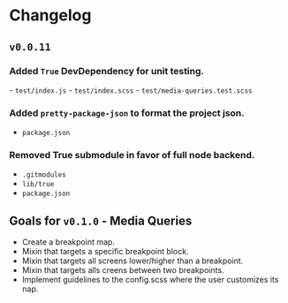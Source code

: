 # Changelog

## `v0.0.11`

### Added `True` DevDependency for unit testing.
  - `test/index.js`
  - `test/index.scss`
  - `test/media-queries.test.scss`

### Added `pretty-package-json` to format the project json.
  - `package.json`

### Removed True submodule in favor of full node backend.
  - `.gitmodules`
  - `lib/true`
  - `package.json`

## Goals for `v0.1.0` - Media Queries
  - Create a breakpoint map.
  - Mixin that targets a specific breakpoint block.
  - Mixin that targets all screens lower/higher than a breakpoint.
  - Mixin that targets alls creens between two breakpoints.
  - Implement guidelines to the config.scss where the user customizes its nap.
